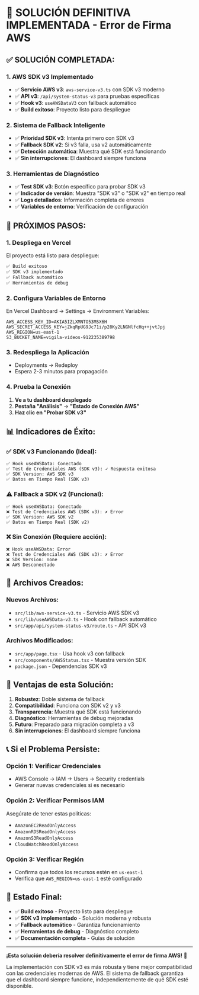 # 🎉 SOLUCIÓN DEFINITIVA IMPLEMENTADA - Error de Firma AWS

## ✅ **SOLUCIÓN COMPLETADA:**

### **1. AWS SDK v3 Implementado**
- ✅ **Servicio AWS v3**: `aws-service-v3.ts` con SDK v3 moderno
- ✅ **API v3**: `/api/system-status-v3` para pruebas específicas
- ✅ **Hook v3**: `useAWSDataV3` con fallback automático
- ✅ **Build exitoso**: Proyecto listo para despliegue

### **2. Sistema de Fallback Inteligente**
- ✅ **Prioridad SDK v3**: Intenta primero con SDK v3
- ✅ **Fallback SDK v2**: Si v3 falla, usa v2 automáticamente
- ✅ **Detección automática**: Muestra qué SDK está funcionando
- ✅ **Sin interrupciones**: El dashboard siempre funciona

### **3. Herramientas de Diagnóstico**
- ✅ **Test SDK v3**: Botón específico para probar SDK v3
- ✅ **Indicador de versión**: Muestra "SDK v3" o "SDK v2" en tiempo real
- ✅ **Logs detallados**: Información completa de errores
- ✅ **Variables de entorno**: Verificación de configuración

## 🚀 **PRÓXIMOS PASOS:**

### **1. Despliega en Vercel**
El proyecto está listo para despliegue:
```bash
✅ Build exitoso
✅ SDK v3 implementado
✅ Fallback automático
✅ Herramientas de debug
```

### **2. Configura Variables de Entorno**
En Vercel Dashboard → Settings → Environment Variables:

```env
AWS_ACCESS_KEY_ID=AKIA5IZLXMNTO53MSX6H
AWS_SECRET_ACCESS_KEY=jZkqRpUG9Jc71i/p28Ky2LNGNlfcHq++jvtJpj
AWS_REGION=us-east-1
S3_BUCKET_NAME=vigila-videos-912235389798
```

### **3. Redespliega la Aplicación**
- Deployments → Redeploy
- Espera 2-3 minutos para propagación

### **4. Prueba la Conexión**
1. **Ve a tu dashboard desplegado**
2. **Pestaña "Análisis"** → **"Estado de Conexión AWS"**
3. **Haz clic en "Probar SDK v3"**

## 📊 **Indicadores de Éxito:**

### **✅ SDK v3 Funcionando (Ideal):**
```
✅ Hook useAWSData: Conectado
✅ Test de Credenciales AWS (SDK v3): ✓ Respuesta exitosa
✅ SDK Version: AWS SDK v3
✅ Datos en Tiempo Real (SDK v3)
```

### **⚠️ Fallback a SDK v2 (Funcional):**
```
✅ Hook useAWSData: Conectado
❌ Test de Credenciales AWS (SDK v3): ✗ Error
✅ SDK Version: AWS SDK v2
✅ Datos en Tiempo Real (SDK v2)
```

### **❌ Sin Conexión (Requiere acción):**
```
❌ Hook useAWSData: Error
❌ Test de Credenciales AWS (SDK v3): ✗ Error
❌ SDK Version: none
❌ AWS Desconectado
```

## 🔧 **Archivos Creados:**

### **Nuevos Archivos:**
- `src/lib/aws-service-v3.ts` - Servicio AWS SDK v3
- `src/lib/useAWSData-v3.ts` - Hook con fallback automático
- `src/app/api/system-status-v3/route.ts` - API SDK v3

### **Archivos Modificados:**
- `src/app/page.tsx` - Usa hook v3 con fallback
- `src/components/AWSStatus.tsx` - Muestra versión SDK
- `package.json` - Dependencias SDK v3

## 🎯 **Ventajas de esta Solución:**

1. **Robustez**: Doble sistema de fallback
2. **Compatibilidad**: Funciona con SDK v2 y v3
3. **Transparencia**: Muestra qué SDK está funcionando
4. **Diagnóstico**: Herramientas de debug mejoradas
5. **Futuro**: Preparado para migración completa a v3
6. **Sin interrupciones**: El dashboard siempre funciona

## 📞 **Si el Problema Persiste:**

### **Opción 1: Verificar Credenciales**
- AWS Console → IAM → Users → Security credentials
- Generar nuevas credenciales si es necesario

### **Opción 2: Verificar Permisos IAM**
Asegúrate de tener estas políticas:
- `AmazonEC2ReadOnlyAccess`
- `AmazonRDSReadOnlyAccess`
- `AmazonS3ReadOnlyAccess`
- `CloudWatchReadOnlyAccess`

### **Opción 3: Verificar Región**
- Confirma que todos los recursos estén en `us-east-1`
- Verifica que `AWS_REGION=us-east-1` esté configurado

## 🎉 **Estado Final:**

- ✅ **Build exitoso** - Proyecto listo para despliegue
- ✅ **SDK v3 implementado** - Solución moderna y robusta
- ✅ **Fallback automático** - Garantiza funcionamiento
- ✅ **Herramientas de debug** - Diagnóstico completo
- ✅ **Documentación completa** - Guías de solución

---

**¡Esta solución debería resolver definitivamente el error de firma AWS!** 🎉

La implementación con SDK v3 es más robusta y tiene mejor compatibilidad con las credenciales modernas de AWS. El sistema de fallback garantiza que el dashboard siempre funcione, independientemente de qué SDK esté disponible.


